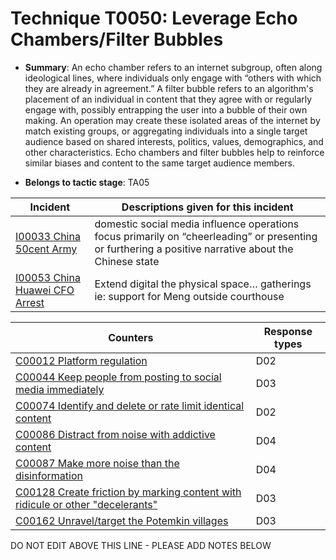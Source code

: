 # Technique T0050: Leverage Echo Chambers/Filter Bubbles

* **Summary**: An echo chamber refers to an internet subgroup, often along ideological lines, where  individuals only engage with “others with which they are already in agreement.” A filter bubble refers to an algorithm's placement of an individual in content that they agree with or regularly  engage with, possibly entrapping the user into a bubble of their own making. An operation may  create these isolated areas of the internet by match existing groups, or aggregating individuals  into a single target audience based on shared interests, politics, values, demographics, and other  characteristics. Echo chambers and filter bubbles help to reinforce similar biases and content to  the same target audience members. 

* **Belongs to tactic stage**: TA05


| Incident | Descriptions given for this incident |
| -------- | -------------------- |
| [I00033 China 50cent Army](../generated_pages/incidents/I00033.md) | domestic social media influence operations focus primarily on “cheerleading” or presenting or furthering a positive narrative about the Chinese state |
| [I00053 China Huawei CFO Arrest](../generated_pages/incidents/I00053.md) | Extend digital the physical space… gatherings ie: support for Meng outside courthouse |



| Counters | Response types |
| -------- | -------------- |
| [C00012 Platform regulation](../generated_pages/counters/C00012.md) | D02 |
| [C00044 Keep people from posting to social media immediately](../generated_pages/counters/C00044.md) | D03 |
| [C00074 Identify and delete or rate limit identical content](../generated_pages/counters/C00074.md) | D02 |
| [C00086 Distract from noise with addictive content](../generated_pages/counters/C00086.md) | D04 |
| [C00087 Make more noise than the disinformation](../generated_pages/counters/C00087.md) | D04 |
| [C00128 Create friction by marking content with ridicule or other "decelerants"](../generated_pages/counters/C00128.md) | D03 |
| [C00162 Unravel/target the Potemkin villages](../generated_pages/counters/C00162.md) | D03 |


DO NOT EDIT ABOVE THIS LINE - PLEASE ADD NOTES BELOW